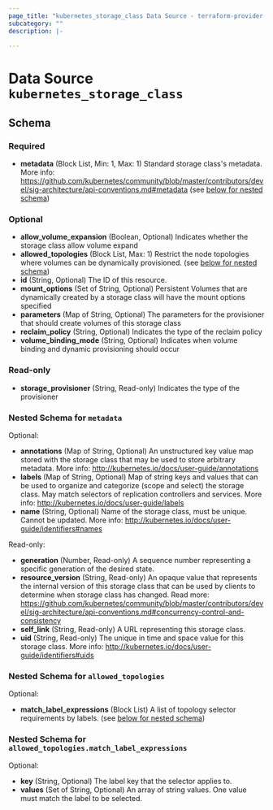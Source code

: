 ```yaml
---
page_title: "kubernetes_storage_class Data Source - terraform-provider-kubernetes"
subcategory: ""
description: |-
  
---
```


# Data Source `kubernetes_storage_class`





## Schema

### Required

- **metadata** (Block List, Min: 1, Max: 1) Standard storage class's metadata. More info: https://github.com/kubernetes/community/blob/master/contributors/devel/sig-architecture/api-conventions.md#metadata (see [below for nested schema](#nestedblock--metadata))

### Optional

- **allow_volume_expansion** (Boolean, Optional) Indicates whether the storage class allow volume expand
- **allowed_topologies** (Block List, Max: 1) Restrict the node topologies where volumes can be dynamically provisioned. (see [below for nested schema](#nestedblock--allowed_topologies))
- **id** (String, Optional) The ID of this resource.
- **mount_options** (Set of String, Optional) Persistent Volumes that are dynamically created by a storage class will have the mount options specified
- **parameters** (Map of String, Optional) The parameters for the provisioner that should create volumes of this storage class
- **reclaim_policy** (String, Optional) Indicates the type of the reclaim policy
- **volume_binding_mode** (String, Optional) Indicates when volume binding and dynamic provisioning should occur

### Read-only

- **storage_provisioner** (String, Read-only) Indicates the type of the provisioner

<a id="nestedblock--metadata"></a>
### Nested Schema for `metadata`

Optional:

- **annotations** (Map of String, Optional) An unstructured key value map stored with the storage class that may be used to store arbitrary metadata. More info: http://kubernetes.io/docs/user-guide/annotations
- **labels** (Map of String, Optional) Map of string keys and values that can be used to organize and categorize (scope and select) the storage class. May match selectors of replication controllers and services. More info: http://kubernetes.io/docs/user-guide/labels
- **name** (String, Optional) Name of the storage class, must be unique. Cannot be updated. More info: http://kubernetes.io/docs/user-guide/identifiers#names

Read-only:

- **generation** (Number, Read-only) A sequence number representing a specific generation of the desired state.
- **resource_version** (String, Read-only) An opaque value that represents the internal version of this storage class that can be used by clients to determine when storage class has changed. Read more: https://github.com/kubernetes/community/blob/master/contributors/devel/sig-architecture/api-conventions.md#concurrency-control-and-consistency
- **self_link** (String, Read-only) A URL representing this storage class.
- **uid** (String, Read-only) The unique in time and space value for this storage class. More info: http://kubernetes.io/docs/user-guide/identifiers#uids


<a id="nestedblock--allowed_topologies"></a>
### Nested Schema for `allowed_topologies`

Optional:

- **match_label_expressions** (Block List) A list of topology selector requirements by labels. (see [below for nested schema](#nestedblock--allowed_topologies--match_label_expressions))

<a id="nestedblock--allowed_topologies--match_label_expressions"></a>
### Nested Schema for `allowed_topologies.match_label_expressions`

Optional:

- **key** (String, Optional) The label key that the selector applies to.
- **values** (Set of String, Optional) An array of string values. One value must match the label to be selected.


